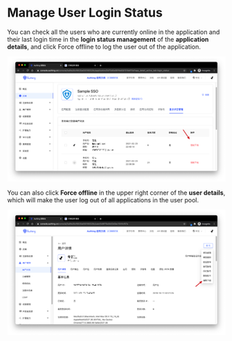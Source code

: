 # Manage User Login Status

<LastUpdated/>

You can check all the users who are currently online in the application and their last login time in the **login status management** of the **application details**, and click Force offline to log the user out of the application.

![](./images/Xnip2021-02-26_11-36-22.png)

You can also click **Force offline** in the upper right corner of the **user details**, which will make the user log out of all applications in the user pool.

![](./images/Xnip2021-02-26_11-38-03.png)
